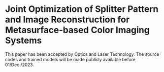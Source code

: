 # Joint Optimization of Splitter Pattern and Image Reconstruction for Metasurface-based Color Imaging Systems
This paper has been accepted by Optics and Laser Technology. The source codes and trained models will be made publicly available before 01/Dec./2023.
